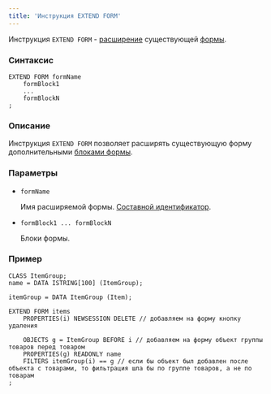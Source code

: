 ```yaml
---
title: 'Инструкция EXTEND FORM'
---
```


Инструкция `EXTEND FORM` - [расширение](Form_extension.md) существующей [формы](Forms.md).

### Синтаксис

    EXTEND FORM formName 
        formBlock1
        ...
        formBlockN
    ;

### Описание

Инструкция `EXTEND FORM` позволяет расширять существующую форму дополнительными [блоками формы](FORM_statement.md#blocks).

### Параметры

- `formName`

    Имя расширяемой формы. [Составной идентификатор](IDs.md#cid).

- `formBlock1 ... formBlockN`

    Блоки формы.

### Пример

```lsf
CLASS ItemGroup;
name = DATA ISTRING[100] (ItemGroup);

itemGroup = DATA ItemGroup (Item);

EXTEND FORM items
    PROPERTIES(i) NEWSESSION DELETE // добавляем на форму кнопку удаления

    OBJECTS g = ItemGroup BEFORE i // добавляем на форму объект группы товаров перед товаром
    PROPERTIES(g) READONLY name
    FILTERS itemGroup(i) == g // если бы объект был добавлен после объекта с товарами, то фильтрация шла бы по группе товаров, а не по товарам
;
```
